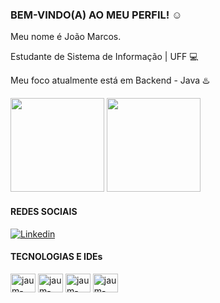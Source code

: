 ### BEM-VINDO(A) AO MEU PERFIL! :relaxed:

Meu nome é João Marcos.

Estudante de Sistema de Informação | UFF :computer:

Meu foco atualmente está em Backend - Java :hotsprings:

<div>
  
   <img height="150em" src="https://github-readme-stats.vercel.app/api?username=jaum-fs&show_icons=true&theme=tokyonight"/>
  <img height="150em" src="https://github-readme-stats.vercel.app/api/top-langs/?username=jaum-fs&layout=compact&theme=tokyonight"/>
  
</div>

#### REDES SOCIAIS

<!--[![Twitch](https://img.shields.io/badge/Twitch-9146FF?style=for-the-badge&logo=twitch&logoColor=white)](https://www.twitch.tv/jaumfpss_)-->
[![Linkedin](https://img.shields.io/badge/LinkedIn-0077B5?style=for-the-badge&logo=linkedin&logoColor=white)](https://www.linkedin.com/in/jo%C3%A3o-marcos-martins-barbalho-da-silva-0a1066229/)

#### TECNOLOGIAS E IDEs

<div>
  <img align="center" alt="jaum-java" height="30" width="40" src="https://cdn.jsdelivr.net/gh/devicons/devicon/icons/java/java-original.svg"/>
  
  <img align="center" alt="jaum-angular" height="30" width="40" src="https://cdn.jsdelivr.net/gh/devicons/devicon/icons/angularjs/angularjs-original.svg"/>
  
  <img align="center" alt="jaum-spring" height="30" width="40" src="https://cdn.jsdelivr.net/gh/devicons/devicon/icons/spring/spring-original-wordmark.svg"/>
  
  <img align="center" alt="jaum-mysql" height="30" width="40" src="https://cdn.jsdelivr.net/gh/devicons/devicon/icons/mysql/mysql-original-wordmark.svg"/>
  
  
</div>
